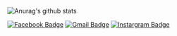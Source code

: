 ![Anurag's github stats](https://github-readme-stats.vercel.app/api?username=hallowing&show_icons=true&locale=kr&bg_color=DEG,292d3e,423E5C&text_color=a6accd&title_color=c792ea&icon_color=89ddff)

[![Facebook Badge](https://img.shields.io/badge/facebook-1877f2?style=flat-square&logo=facebook&logoColor=white&linkhttps://www.facebook.com/profile.php?id=100012454239777)](https://www.facebook.com/profile.php?id=100012454239777)
 [![Gmail Badge](https://img.shields.io/badge/Gmail-d14836?style=flat-square&logo=Gmail&logoColor=white&link=mailto:dlwp7581@gmail.com)](mailto:dlwp7581@gmail.com)
 [![Instargram Badge](https://img.shields.io/badge/instagram-e4405f?style=flat-square&logo=instagram&logoColor=white&link=https://www.instagram.com/schan_x_x/)](https://www.instagram.com/schan_x_x/)

<!--
**ha11owing/ha11owing** is a ✨ _special_ ✨ repository because its `README.md` (this file) appears on your GitHub profile.

Here are some ideas to get you started:

- 🔭 I’m currently working on ...
- 🌱 I’m currently learning ...
- 👯 I’m looking to collaborate on ...
- 🤔 I’m looking for help with ...
- 💬 Ask me about ...
- 📫 How to reach me: ...
- 😄 Pronouns: ...
- ⚡ Fun fact: ...
-->
